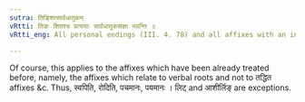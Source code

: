 ```yaml
---
sutra: तिङ्शित्सार्वधातुकम्
vRtti: तिङः शितश्च प्रत्ययाः सार्वधातुकसंज्ञा भवन्ति ॥
vRtti_eng: All personal endings (III. 4. 78) and all affixes with an indicatory \"_s_\", are called \"_sarvadhatuka_\".

---
```

Of course, this applies to the affixes which have been already treated before, namely, the affixes which relate to verbal roots and not to तद्धित affixes &c. Thus, स्वपिति, रोदिति, पचमानः, पयमानः । लिट् and आशीर्लिङ् are exceptions.